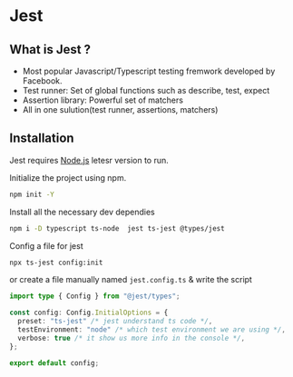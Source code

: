 # Jest

## What is Jest ?

- Most popular Javascript/Typescript testing fremwork developed by Facebook.
- Test runner: Set of global functions such as describe, test, expect
- Assertion library: Powerful set of matchers
- All in one sulution(test runner, assertions, matchers)

## Installation

Jest requires [Node.js](https://nodejs.org/) letesr version to run.

Initialize the project using npm.

```sh
npm init -Y
```

Install all the necessary dev dependies

```sh
npm i -D typescript ts-node  jest ts-jest @types/jest
```

Config a file for jest

```sh
npx ts-jest config:init
```

or create a file manually named `jest.config.ts` & write the script

```ts
import type { Config } from "@jest/types";

const config: Config.InitialOptions = {
  preset: "ts-jest" /* jest understand ts code */,
  testEnvironment: "node" /* which test environment we are using */,
  verbose: true /* it show us more info in the console */,
};

export default config;
```
